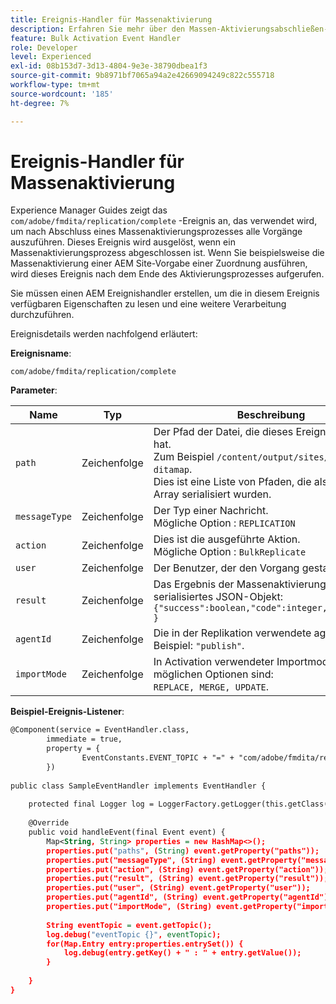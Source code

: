 ```yaml
---
title: Ereignis-Handler für Massenaktivierung
description: Erfahren Sie mehr über den Massen-Aktivierungsabschließen-Ereignishandler
feature: Bulk Activation Event Handler
role: Developer
level: Experienced
exl-id: 08b153d7-3d13-4804-9e3e-38790dbea1f3
source-git-commit: 9b8971bf7065a94a2e42669094249c822c555718
workflow-type: tm+mt
source-wordcount: '185'
ht-degree: 7%

---
```


# Ereignis-Handler für Massenaktivierung

Experience Manager Guides zeigt das `com/adobe/fmdita/replication/complete` -Ereignis an, das verwendet wird, um nach Abschluss eines Massenaktivierungsprozesses alle Vorgänge auszuführen. Dieses Ereignis wird ausgelöst, wenn ein Massenaktivierungsprozess abgeschlossen ist. Wenn Sie beispielsweise die Massenaktivierung einer AEM Site-Vorgabe einer Zuordnung ausführen, wird dieses Ereignis nach dem Ende des Aktivierungsprozesses aufgerufen.

Sie müssen einen AEM Ereignishandler erstellen, um die in diesem Ereignis verfügbaren Eigenschaften zu lesen und eine weitere Verarbeitung durchzuführen.

Ereignisdetails werden nachfolgend erläutert:

**Ereignisname**:

```
com/adobe/fmdita/replication/complete 
```

**Parameter**:

| Name | Typ | Beschreibung |
|----|----|-----------|
| `path` | Zeichenfolge | Der Pfad der Datei, die dieses Ereignis ausgelöst hat. <br> Zum Beispiel `/content/output/sites/ditamap1-ditamap`. <br> Dies ist eine Liste von Pfaden, die als JSON-Array serialisiert wurden. |
| `messageType` | Zeichenfolge | Der Typ einer Nachricht. <br>Mögliche Option : `REPLICATION` |
| `action` | Zeichenfolge | Dies ist die ausgeführte Aktion. <br>Mögliche Option : `BulkReplicate` |
| `user` | Zeichenfolge | Der Benutzer, der den Vorgang gestartet hat. |
| `result` | Zeichenfolge | Das Ergebnis der Massenaktivierung. Dies ist ein serialisiertes JSON-Objekt: <br>`{"success":boolean,"code":integer,"message":"" }` |
| `agentId` | Zeichenfolge | Die in der Replikation verwendete agentId. Zum Beispiel: `"publish"`. |
| `importMode` | Zeichenfolge | In Activation verwendeter Importmodus. Die möglichen Optionen sind: <br>`REPLACE, MERGE, UPDATE`. |


**Beispiel-Ereignis-Listener**:

```XML
@Component(service = EventHandler.class,
        immediate = true,
        property = {
                EventConstants.EVENT_TOPIC + "=" + "com/adobe/fmdita/replication/complete",
        })
 
public class SampleEventHandler implements EventHandler {
 
    protected final Logger log = LoggerFactory.getLogger(this.getClass());
 
    @Override
    public void handleEvent(final Event event) {
        Map<String, String> properties = new HashMap<>();
        properties.put("paths", (String) event.getProperty("paths"));
        properties.put("messageType", (String) event.getProperty("messageType"));
        properties.put("action", (String) event.getProperty("action"));
        properties.put("result", (String) event.getProperty("result"));
        properties.put("user", (String) event.getProperty("user"));
        properties.put("agentId", (String) event.getProperty("agentId"));
        properties.put("importMode", (String) event.getProperty("importMode"));
 
        String eventTopic = event.getTopic();
        log.debug("eventTopic {}", eventTopic);
        for(Map.Entry entry:properties.entrySet()) {
            log.debug(entry.getKey() + " : " + entry.getValue());
        }
 
    }
}
```
